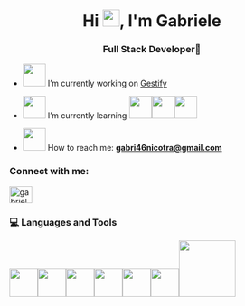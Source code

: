 <h1 align="center">Hi <img src="https://raw.githubusercontent.com/iampavangandhi/iampavangandhi/master/gifs/Hi.gif" width="30px">, I'm Gabriele</h1>
<h3 align="center">Full Stack Developer🚀</h3>

- <img src="https://media3.giphy.com/media/qr3ZyWgwGQjbJ1oSOf/200w.webp" width="40">  I’m currently working on [Gestify]([https://github.com/Jim2510/Gestify](https://github.com/Jim2510/gestify_business_managment))

- <img src="https://media3.giphy.com/media/ZN4J5o5nvjzaxF2X64/200w.webp" width="40"> I’m currently learning <img src="https://media3.giphy.com/media/ln7z2eWriiQAllfVcn/200w.webp" width="40"><img src="https://i.giphy.com/media/eNAsjO55tPbgaor7ma/200w.webp" width="40"><img src="https://media3.giphy.com/media/kdFc8fubgS31b8DsVu/giphy.webp" width="40">

- <img src="https://media3.giphy.com/media/aA7maY97AFtFsWhnhV/200w.webp" width="40"> How to reach me: **gabri46nicotra@gmail.com**

<h3 align="left">Connect with me:</h3>
<p align="left">
<a href="https://linkedin.com/in/gabriele-nicotra" target="blank"><img align="center" src="https://raw.githubusercontent.com/rahuldkjain/github-profile-readme-generator/master/src/images/icons/Social/linked-in-alt.svg" alt="gabriele-nicotra" height="30" width="40" /></a>
</p>

<div>
  <h3> 💻 Languages and Tools </h3>
  <p>
   <img src="https://media3.giphy.com/media/XAxylRMCdpbEWUAvr8/200w.webp" width="50"><img src="https://media3.giphy.com/media/fsEaZldNC8A1PJ3mwp/200w.webp" width="50"><img src="https://media3.giphy.com/media/ln7z2eWriiQAllfVcn/200w.webp" width="50"><img src="https://i.giphy.com/media/eNAsjO55tPbgaor7ma/200w.webp" width="50"><img src="https://i.giphy.com/media/IdyAQJVN2kVPNUrojM/200.webp" width="50"><img src="https://media3.giphy.com/media/kdFc8fubgS31b8DsVu/giphy.webp" width="50"><img src="https://media.giphy.com/media/kH1DBkPNyZPOk0BxrM/giphy.gif" width="100">
  <p>
</div>
